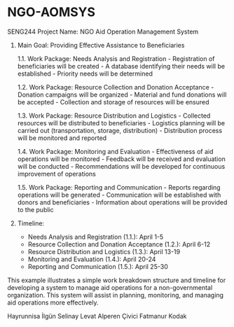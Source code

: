 # NGO-AOMSYS
SENG244
Project Name: NGO Aid Operation Management System

1. Main Goal: Providing Effective Assistance to Beneficiaries

   1.1. Work Package: Needs Analysis and Registration
        - Registration of beneficiaries will be created
        - A database identifying their needs will be established
        - Priority needs will be determined

   1.2. Work Package: Resource Collection and Donation Acceptance
        - Donation campaigns will be organized
        - Material and fund donations will be accepted
        - Collection and storage of resources will be ensured

   1.3. Work Package: Resource Distribution and Logistics
        - Collected resources will be distributed to beneficiaries
        - Logistics planning will be carried out (transportation, storage, distribution)
        - Distribution process will be monitored and reported

   1.4. Work Package: Monitoring and Evaluation
        - Effectiveness of aid operations will be monitored
        - Feedback will be received and evaluation will be conducted
        - Recommendations will be developed for continuous improvement of operations

   1.5. Work Package: Reporting and Communication
        - Reports regarding operations will be generated
        - Communication will be established with donors and beneficiaries
        - Information about operations will be provided to the public

2. Timeline:

   - Needs Analysis and Registration (1.1.): April 1-5
   - Resource Collection and Donation Acceptance (1.2.): April 6-12
   - Resource Distribution and Logistics (1.3.): April 13-19
   - Monitoring and Evaluation (1.4.): April 20-24
   - Reporting and Communication (1.5.): April 25-30

This example illustrates a simple work breakdown structure and timeline for developing a system to manage aid operations for a non-governmental organization. This system will assist in planning, monitoring, and managing aid operations more effectively.


Hayrunnisa İlgün
Selinay Levat 
Alperen Çivici
Fatmanur Kodak
